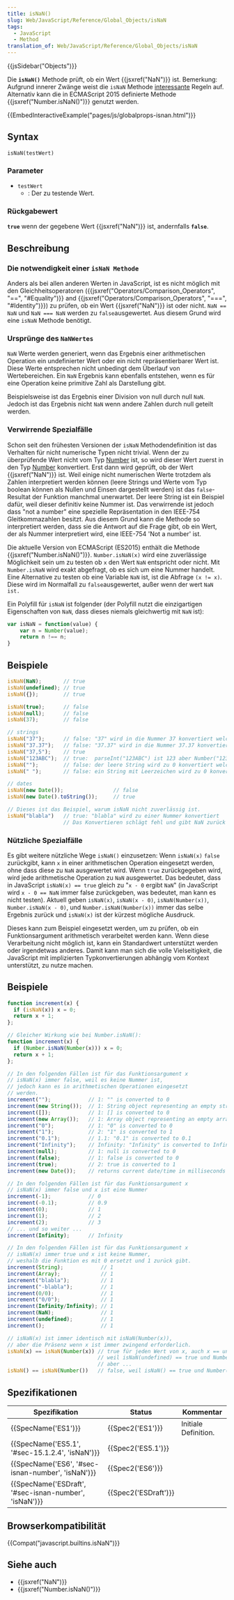 ```yaml
---
title: isNaN()
slug: Web/JavaScript/Reference/Global_Objects/isNaN
tags:
  - JavaScript
  - Method
translation_of: Web/JavaScript/Reference/Global_Objects/isNaN
---
```

{{jsSidebar("Objects")}}

Die **`isNaN()`** Methode prüft, ob ein Wert {{jsxref("NaN")}} ist. Bemerkung: Aufgrund innerer Zwänge weist die `isNaN` Methode [interessante](#Description) Regeln auf. Alternativ kann die in ECMAScript 2015 definierte Methode {{jsxref("Number.isNaN()")}} genutzt werden.

{{EmbedInteractiveExample("pages/js/globalprops-isnan.html")}}

## Syntax

    isNaN(testWert)

### Parameter

- `testWert`
  - : Der zu testende Wert.

### Rückgabewert

**`true`** wenn der gegebene Wert {{jsxref("NaN")}} ist, andernfalls **`false`**.

## Beschreibung

### Die notwendigkeit einer `isNaN Methode`

Anders als bei allen anderen Werten in JavaScript, ist es nicht möglich mit den Gleichheitsoperatoren ({{jsxref("Operators/Comparison_Operators", "==", "#Equality")}} and {{jsxref("Operators/Comparison_Operators", "===", "#Identity")}}) zu prüfen, ob ein Wert {{jsxref("NaN")}} ist oder nicht. `NaN == NaN` und `NaN === NaN` werden zu `false`ausgewertet. Aus diesem Grund wird eine `isNaN` Methode benötigt.

### Ursprünge des `NaNWertes`

`NaN` Werte werden generiert, wenn das Ergebnis einer arithmetischen Operation ein undefinierter Wert oder ein nicht repräsentierbarer Wert ist. Diese Werte entsprechen nicht unbedingt dem Überlauf von Wertebereichen. Ein `NaN` Ergebnis kann ebenfalls entstehen, wenn es für eine Operation keine primitive Zahl als Darstellung gibt.

Beispielsweise ist das Ergebnis einer Division von null durch null `NaN`. Jedoch ist das Ergebnis nicht `NaN` wenn andere Zahlen durch null geteilt werden.

### Verwirrende Spezialfälle

Schon seit den frühesten Versionen der `isNaN` Methodendefinition ist das Verhalten für nicht numerische Typen nicht trivial. Wenn der zu überprüfende Wert nicht vom Typ [Number](http://es5.github.com/#x8.5) ist, so wird dieser Wert zuerst in den Typ [Number](http://es5.github.com/#x8.5) konvertiert. Erst dann wird geprüft, ob der Wert {{jsxref("NaN")}} ist. Weil einige nicht numerischen Werte trotzdem als Zahlen interpretiert werden können (leere Strings und Werte vom Typ boolean können als Nullen und Einsen dargestellt werden) ist das `false`-Resultat der Funktion manchmal unerwartet. Der leere String ist ein Beispiel dafür, weil dieser definitiv keine Nummer ist. Das verwirrende ist jedoch dass "not a number" eine spezielle Repräsentation in den IEEE-754 Gleitkommazahlen besitzt. Aus diesem Grund kann die Methode so interpretiert werden, dass sie die Antwort auf die Frage gibt, ob ein Wert, der als Nummer interpretiert wird, eine IEEE-754 'Not a number' ist.

Die aktuelle Version von ECMAScript (ES2015) enthält die Methode {{jsxref("Number.isNaN()")}}. `Number.isNaN(x)` wird eine zuverlässige Möglichkeit sein um zu testen ob `x` den Wert `NaN` entspricht oder nicht. Mit `Number.isNaN` wird exakt abgefragt, ob es sich um eine Nummer handelt. Eine Alternative zu testen ob eine Variable `NaN` ist, ist die Abfrage `(x != x)`. Diese wird im Normalfall zu `false`ausgewertet, außer wenn der wert `NaN ist.`

Ein Polyfill für `isNaN` ist folgender (der Polyfill nutzt die einzigartigen Eigenschaften von `NaN`, dass dieses niemals gleichwertig mit `NaN` ist):

```js
var isNaN = function(value) {
    var n = Number(value);
    return n !== n;
}
```

## Beispiele

```js
isNaN(NaN);       // true
isNaN(undefined); // true
isNaN({});        // true

isNaN(true);      // false
isNaN(null);      // false
isNaN(37);        // false

// strings
isNaN("37");      // false: "37" wird in die Nummer 37 konvertiert welche nicht NaN ist
isNaN("37.37");   // false: "37.37" wird in die Nummer 37.37 konvertiert welche nicht NaN ist
isNaN("37,5");    // true
isNaN("123ABC");  // true:  parseInt("123ABC") ist 123 aber Number("123ABC") ist NaN
isNaN("");        // false: der leere String wird zu 0 konvertiert welche nicht NaN ist
isNaN(" ");       // false: ein String mit Leerzeichen wird zu 0 konvertiert welche nicht NaN ist

// dates
isNaN(new Date());                // false
isNaN(new Date().toString());     // true

// Dieses ist das Beispiel, warum isNaN nicht zuverlässig ist.
isNaN("blabla")   // true: "blabla" wird zu einer Nummer konvertiert
                  // Das Konvertieren schlägt fehl und gibt NaN zurück
```

### Nützliche Spezialfälle

Es gibt weitere nützliche Wege `isNaN()` einzusetzen: Wenn `isNaN(x)` `false` zurückgibt, kann `x` in einer arithmetischen Operation eingesetzt werden, ohne dass diese zu `NaN` ausgewertet wird. Wenn `true` zurückgegeben wird, wird jede arithmetische Operation zu `NaN` ausgewertet. Das bedeutet, dass in JavaScript `isNaN(x) == true` gleich zu "`x - 0` ergibt `NaN`" (in JavaScript wird `x - 0 == NaN` immer false zurückgeben, was bedeutet, man kann es nicht testen). Aktuell geben `isNaN(x)`, `isNaN(x - 0)`, `isNaN(Number(x))`, `Number.isNaN(x - 0)`, und `Number.isNaN(Number(x))` immer das selbe Ergebnis zurück und `isNaN(x)` ist der kürzest mögliche Ausdruck.

Dieses kann zum Beispiel eingesetzt werden, um zu prüfen, ob ein Funktionsargument arithmetisch verarbeitet werden kann. Wenn diese Verarbeitung nicht möglich ist, kann ein Standardwert unterstützt werden oder irgendetwas anderes. Damit kann man sich die volle Vielseitigkeit, die JavaScript mit implizierten Typkonvertierungen abhängig vom Kontext unterstützt, zu nutze machen.

## Beispiele

```js
function increment(x) {
  if (isNaN(x)) x = 0;
  return x + 1;
};

// Gleicher Wirkung wie bei Number.isNaN():
function increment(x) {
  if (Number.isNaN(Number(x))) x = 0;
  return x + 1;
};

// In den folgenden Fällen ist für das Funktionsargument x
// isNaN(x) immer false, weil es keine Nummer ist,
// jedoch kann es in arithmetischen Operationen eingesetzt
// werden.
increment("");            // 1: "" is converted to 0
increment(new String());  // 1: String object representing an empty string is converted to 0
increment([]);            // 1: [] is converted to 0
increment(new Array());   // 1: Array object representing an empty array is converted to 0
increment("0");           // 1: "0" is converted to 0
increment("1");           // 2: "1" is converted to 1
increment("0.1");         // 1.1: "0.1" is converted to 0.1
increment("Infinity");    // Infinity: "Infinity" is converted to Infinity
increment(null);          // 1: null is converted to 0
increment(false);         // 1: false is converted to 0
increment(true);          // 2: true is converted to 1
increment(new Date());    // returns current date/time in milliseconds plus 1

// In den folgenden Fällen ist für das Funktionsargument x
// isNaN(x) immer false und x ist eine Nummer
increment(-1);            // 0
increment(-0.1);          // 0.9
increment(0);             // 1
increment(1);             // 2
increment(2);             // 3
// ... und so weiter ...
increment(Infinity);      // Infinity

// In den folgenden Fällen ist für das Funktionsargument x
// isNaN(x) immer true und x ist keine Nummer,
// weshalb die Funktion es mit 0 ersetzt und 1 zurück gibt.
increment(String);            // 1
increment(Array);             // 1
increment("blabla");          // 1
increment("-blabla");         // 1
increment(0/0);               // 1
increment("0/0");             // 1
increment(Infinity/Infinity); // 1
increment(NaN);               // 1
increment(undefined);         // 1
increment();                  // 1

// isNaN(x) ist immer identisch mit isNaN(Number(x)),
// aber die Präsenz wenn x ist immer zwingend erforderlich.
isNaN(x) == isNaN(Number(x)) // true für jeden Wert von x, auch x == undefined,
                             // weil isNaN(undefined) == true und Number(undefined) gibt NaN,
                             // aber ...
isNaN() == isNaN(Number())   // false, weil isNaN() == true und Number() == 0
```

## Spezifikationen

| Spezifikation                                                            | Status                       | Kommentar            |
| ------------------------------------------------------------------------ | ---------------------------- | -------------------- |
| {{SpecName('ES1')}}                                                 | {{Spec2('ES1')}}         | Initiale Definition. |
| {{SpecName('ES5.1', '#sec-15.1.2.4', 'isNaN')}}         | {{Spec2('ES5.1')}}     |                      |
| {{SpecName('ES6', '#sec-isnan-number', 'isNaN')}}         | {{Spec2('ES6')}}         |                      |
| {{SpecName('ESDraft', '#sec-isnan-number', 'isNaN')}} | {{Spec2('ESDraft')}} |                      |

## Browserkompatibilität

{{Compat("javascript.builtins.isNaN")}}

## Siehe auch

- {{jsxref("NaN")}}
- {{jsxref("Number.isNaN()")}}
